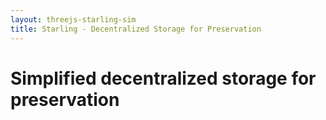 ```yaml
---
layout: threejs-starling-sim
title: Starling - Decentralized Storage for Preservation
---
```


# Simplified decentralized storage for preservation


